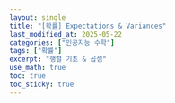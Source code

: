 ```yaml
---
layout: single
title: "[확률] Expectations & Variances"
last_modified_at: 2025-05-22
categories: ["인공지능 수학"]
tags: ["확률"]
excerpt: "행렬 기초 & 곱셈"
use_math: true
toc: true
toc_sticky: true
---
```

